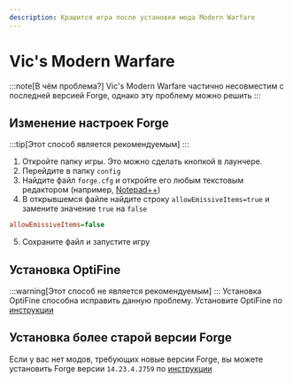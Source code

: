 ```yaml
---
description: Крашится игра после установки мода Modern Warfare
---
```

# Vic's Modern Warfare
:::note[В чём проблема?]
Vic's Modern Warfare частично несовместим с последней версией Forge, однако эту проблему можно решить
:::

## Изменение настроек Forge
:::tip[Этот способ является рекомендуемым]
:::
1. Откройте папку игры. Это можно сделать кнопкой в лаунчере.
2. Перейдите в папку `config`
3. Найдите файл `forge.cfg` и откройте его любым текстовым редактором (например, [Notepad++](https://notepad-plus-plus.org/downloads/))
4. В открывшемся файле найдите строку `allowEmissiveItems=true` и замените значение `true` на `false`
```ini title="config/forge.cfg"
allowEmissiveItems=false
```
5. Сохраните файл и запустите игру

## Установка OptiFine
:::warning[Этот способ не является рекомендуемым]
:::
Установка OptiFine способна исправить данную проблему. Установите OptiFine по [инструкции](../optifine#forge)

## Установка более старой версии Forge
Если у вас нет модов, требующих новые версии Forge, вы можете установить Forge версии `14.23.4.2759` по [инструкции](../forge)